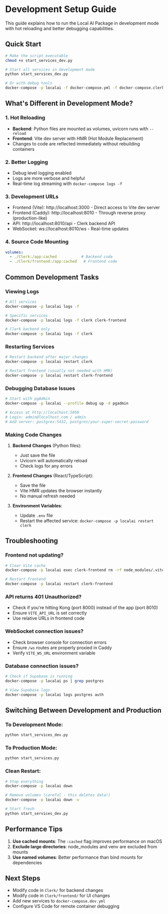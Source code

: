 # Development Setup Guide

This guide explains how to run the Local AI Package in development mode with hot reloading and better debugging capabilities.

## Quick Start

```bash
# Make the script executable
chmod +x start_services_dev.py

# Start all services in development mode
python start_services_dev.py

# Or with debug tools
docker-compose -p localai -f docker-compose.yml -f docker-compose.clerk.yml -f docker-compose.dev.yml --profile debug up -d
```

## What's Different in Development Mode?

### 1. **Hot Reloading**
- **Backend**: Python files are mounted as volumes, uvicorn runs with `--reload`
- **Frontend**: Vite dev server with HMR (Hot Module Replacement)
- Changes to code are reflected immediately without rebuilding containers

### 2. **Better Logging**
- Debug level logging enabled
- Logs are more verbose and helpful
- Real-time log streaming with `docker-compose logs -f`

### 3. **Development URLs**
- Frontend (Vite): http://localhost:3000 - Direct access to Vite dev server
- Frontend (Caddy): http://localhost:8010 - Through reverse proxy (production-like)
- API: http://localhost:8010/api - Clerk backend API
- WebSocket: ws://localhost:8010/ws - Real-time updates

### 4. **Source Code Mounting**
```yaml
volumes:
  - ./Clerk:/app:cached           # Backend code
  - ./Clerk/frontend:/app:cached   # Frontend code
```

## Common Development Tasks

### Viewing Logs
```bash
# All services
docker-compose -p localai logs -f

# Specific services
docker-compose -p localai logs -f clerk clerk-frontend

# Clerk backend only
docker-compose -p localai logs -f clerk
```

### Restarting Services
```bash
# Restart backend after major changes
docker-compose -p localai restart clerk

# Restart frontend (usually not needed with HMR)
docker-compose -p localai restart clerk-frontend
```

### Debugging Database Issues
```bash
# Start with pgAdmin
docker-compose -p localai --profile debug up -d pgadmin

# Access at http://localhost:5050
# Login: admin@localhost.com / admin
# Add server: postgres:5432, postgres/your-super-secret-password
```

### Making Code Changes

1. **Backend Changes** (Python files):
   - Just save the file
   - Uvicorn will automatically reload
   - Check logs for any errors

2. **Frontend Changes** (React/TypeScript):
   - Save the file
   - Vite HMR updates the browser instantly
   - No manual refresh needed

3. **Environment Variables**:
   - Update `.env` file
   - Restart the affected service: `docker-compose -p localai restart clerk`

## Troubleshooting

### Frontend not updating?
```bash
# Clear Vite cache
docker-compose -p localai exec clerk-frontend rm -rf node_modules/.vite

# Restart frontend
docker-compose -p localai restart clerk-frontend
```

### API returns 401 Unauthorized?
- Check if you're hitting Kong (port 8000) instead of the app (port 8010)
- Ensure `VITE_API_URL` is set correctly
- Use relative URLs in frontend code

### WebSocket connection issues?
- Check browser console for connection errors
- Ensure `/ws` routes are properly proxied in Caddy
- Verify `VITE_WS_URL` environment variable

### Database connection issues?
```bash
# Check if Supabase is running
docker-compose -p localai ps | grep postgres

# View Supabase logs
docker-compose -p localai logs postgres auth
```

## Switching Between Development and Production

### To Development Mode:
```bash
python start_services_dev.py
```

### To Production Mode:
```bash
python start_services.py
```

### Clean Restart:
```bash
# Stop everything
docker-compose -p localai down

# Remove volumes (careful - this deletes data!)
docker-compose -p localai down -v

# Start fresh
python start_services_dev.py
```

## Performance Tips

1. **Use cached mounts**: The `:cached` flag improves performance on macOS
2. **Exclude large directories**: node_modules and venv are excluded from mounts
3. **Use named volumes**: Better performance than bind mounts for dependencies

## Next Steps

- Modify code in `Clerk/` for backend changes
- Modify code in `Clerk/frontend/` for UI changes
- Add new services to `docker-compose.dev.yml`
- Configure VS Code for remote container debugging